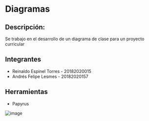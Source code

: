 # Diagramas


## Descripción:

Se trabajo en el desarrollo de un diagrama de clase para un proyecto curricular

## Integrantes

* Reinaldo Espinel Torres - 20182020015
* Andrés Felipe Lesmes - 20182020157


## Herramientas

* Papyrus

![image](https://user-images.githubusercontent.com/64993522/116834799-50d3f400-ab85-11eb-85d3-3160289d383e.png)

